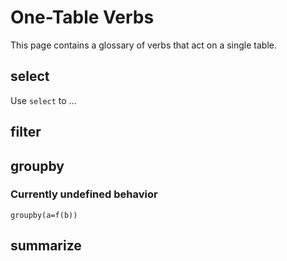 # One-Table Verbs

This page contains a glossary of verbs that act on a single table.

## select

Use `select` to ...


## filter



<!-- ## orderby -->



## groupby


### Currently undefined behavior

`groupby(a=f(b))`


## summarize
